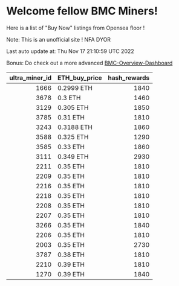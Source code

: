 # Welcome fellow BMC Miners!
Here is a list of "Buy Now" listings from Opensea floor !

Note: This is an unofficial site ! NFA DYOR

Last auto update at: Thu Nov 17 21:10:59 UTC 2022

Bonus: Do check out a more advanced [BMC-Overview-Dashboard](https://dune.com/defifunk/BMC-Overview-Dashboard)


|   ultra_miner_id | ETH_buy_price   |   hash_rewards |
|-----------------:|:----------------|---------------:|
|             1666 | 0.2999 ETH      |           1840 |
|             3678 | 0.3 ETH         |           1460 |
|             3129 | 0.305 ETH       |           1850 |
|             3785 | 0.31 ETH        |           1810 |
|             3243 | 0.3188 ETH      |           1860 |
|             3588 | 0.325 ETH       |           1290 |
|             3585 | 0.33 ETH        |           1860 |
|             3111 | 0.349 ETH       |           2930 |
|             2211 | 0.35 ETH        |           1810 |
|             2209 | 0.35 ETH        |           1810 |
|             2216 | 0.35 ETH        |           1810 |
|             2218 | 0.35 ETH        |           1810 |
|             2208 | 0.35 ETH        |           1810 |
|             2207 | 0.35 ETH        |           1810 |
|             3266 | 0.35 ETH        |           1840 |
|             2206 | 0.35 ETH        |           1810 |
|             2003 | 0.35 ETH        |           2730 |
|             3787 | 0.38 ETH        |           1810 |
|             2210 | 0.39 ETH        |           1810 |
|             1270 | 0.39 ETH        |           1840 |